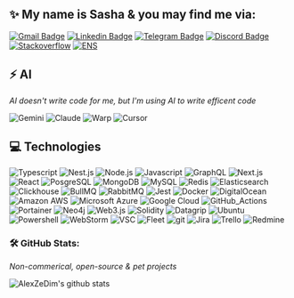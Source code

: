 <!--
**AlexZeDim/alexzedim** is a ✨ _special_ ✨ repository because its `README.md` (this file) appears on your GitHub profile.

Here are some ideas to get you started:

- 🔭 I’m currently working on ...
- 🌱 I’m currently learning ...
- 👯 I’m looking to collaborate on ...
- 🤔 I’m looking for help with ...
- 💬 Ask me about ...
- 📫 How to reach me: ...
- 😄 Pronouns: ...
- ⚡ Fun fact: ...
-->

## ✨ My name is Sasha & you may find me via:

[![Gmail Badge](https://img.shields.io/badge/-alexzedim@gmail.com-c14438?style=flat-square&logo=Gmail&logoColor=white&link=mailto:alexzedim@gmail.com)](mailto:alexzedim@gmail.com)
[![Linkedin Badge](https://img.shields.io/badge/-alexzedim-blue?style=flat-square&logo=Linkedin&logoColor=white&link=https://www.linkedin.com/in/alexzedim/)](https://www.linkedin.com/in/alexzedim/)
[![Telegram Badge](https://img.shields.io/badge/-sasha_spb_dev-blue?style=flat-square&logo=Telegram&logoColor=white&link=https://t.me/sasha_dev_spb/)](https://t.me/sasha_dev_spb/)
[![Discord Badge](https://img.shields.io/badge/-alexzedim-purple?style=flat-square&logo=Discord&logoColor=white&link=discord:alexzedim)](discord:alexzedim)
[![Stackoverflow](https://img.shields.io/badge/-alexzedim-orange?style=flat-square&logo=Stackoverflow&logoColor=white&link=https://stackoverflow.com/users/7475615/alexzedim)](https://stackoverflow.com/users/7475615/alexzedim)
[![ENS](https://img.shields.io/badge/-alexzedim-blue?style=flat-square&logo=ENS&logoColor=white&link=https://alexzedim.eth)](https://alexzedim.eth)

## ⚡ AI

*AI doesn't write code for me, but I'm using AI to write efficent code*

 ![Gemini](https://img.shields.io/badge/AI-Gemini-informational?style=flat-square-square&logo=gemini)
 ![Claude](https://img.shields.io/badge/AI-Claude-informational?style=flat-square-square&logo=claude)
 ![Warp](https://img.shields.io/badge/AI-Warp-informational?style=flat-square-square&logo=warp)
 ![Cursor](https://img.shields.io/badge/AI-Cursor-informational?style=flat-square-square&logo=cursor)

## 💻 Technologies

 ![Typescript](https://img.shields.io/badge/code-TypeScript-informational?style=flat-square-square&logo=typescript)
 ![Nest.js](https://img.shields.io/badge/code-Nestjs-informational?style=flat-square&logo=nestjs)
 ![Node.js](https://img.shields.io/badge/code-Node.js-informational?style=flat-square&logo=node.js)
 ![Javascript](https://img.shields.io/badge/code-JavaScript-informational?style=flat-square&logo=javascript)
 ![GraphQL](https://img.shields.io/badge/-GraphQL-E10098?style=flat-square&logo=graphql)
 ![Next.js](https://img.shields.io/badge/front-Next.js-informational?style=flat-square&logo=next.js)
 ![React](https://img.shields.io/badge/front-React-informational?style=flat-square&logo=react)
 ![PosgreSQL](https://img.shields.io/badge/DB-PosgreSQL-informational?style=flat-square&logo=posgresql)
 ![MongoDB](https://img.shields.io/badge/DB-MongoDB-informational?style=flat-square&logo=mongodb)
 ![MySQL](https://img.shields.io/badge/-MySQL-black?style=flat-square&logo=mysql)
 ![Redis](https://img.shields.io/badge/DB-Redis-informational?style=flat-square&logo=redis)
 ![Elasticsearch](https://img.shields.io/badge/DB-Elasticsearch-informational?style=flat-square&logo=elasticsearch)
 ![Clickhouse](https://img.shields.io/badge/DB-Clickhouse-informational?style=flat-square&logo=clickhouse)
 ![BullMQ](https://img.shields.io/badge/JQM-Bull-informational?style=flat-square&logo=bullmq)
 ![RabbitMQ](https://img.shields.io/badge/MB-RabbitMQ-informational?style=flat-square&logo=rabbitmq)
 ![Jest](https://img.shields.io/badge/Tests-Jest-informational?style=flat-square&logo=jest)
 ![Docker](https://img.shields.io/badge/-Docker-black?style=flat-square&logo=docker)
 ![DigitalOcean](https://img.shields.io/badge/-Digital%20Ocean-darkblue?style=flat-square&logo=digitalocean)
 ![Amazon AWS](https://img.shields.io/badge/Amazon%20AWS-232F3E?style=flat-square&logo=amazon-aws)
 ![Microsoft Azure](https://img.shields.io/badge/Microsoft%20Azure-232F7E?style=flat-square&logo=microsoft-azure)
 ![Google Cloud](https://img.shields.io/badge/Google%20Cloud-black?style=flat-square&logo=google-cloud)
 ![GitHub_Actions](https://img.shields.io/badge/CD-GitHub_Actions-informational?style=flat-square&logo=githubactions)
 ![Portainer](https://img.shields.io/badge/CD-Portainer-informational?style=flat-square&logo=portainer)
 ![Neo4j](https://img.shields.io/badge/DB-Neo4j-informational?style=flat-square&logo=neo4j)
 ![Web3.js](https://img.shields.io/badge/web3-Web_3-informational?style=flat-square&logo=web3dotjs)
 ![Solidity](https://img.shields.io/badge/web3-Solidity-informational?style=flat-square&logo=solidity)
 ![Datagrip](https://img.shields.io/badge/DBA-Datagrip-informational?style=flat-square&logo=datagrip)
 ![Ubuntu](https://img.shields.io/badge/OS-Ubuntu-informational?style=flat-square&logo=ubuntu)
 ![Powershell](https://img.shields.io/badge/shell-Powershell-informational?style=flat-square&logo=powershell)
 ![WebStorm](https://img.shields.io/badge/IDE-WebStorm-informational?style=flat-square&logo=webstorm)
 ![VSC](https://img.shields.io/badge/editor-VSC-informational?style=flat-square&logo=visual-studio-code)
 ![Fleet](https://img.shields.io/badge/IDE-Fleet-informational?style=flat-square&logo=fleet)
 ![git](https://img.shields.io/badge/VCS-git-informational?style=flat-square&logo=git)
 ![Jira](https://img.shields.io/badge/Tools-Jira-informational?style=flat-square&logo=jira)
 ![Trello](https://img.shields.io/badge/Tools-Trello-informational?style=flat-square&logo=trello)
 ![Redmine](https://img.shields.io/badge/Tools-Redmine-informational?style=flat-square&logo=redmine)

### 🛠️ GitHub Stats:

*Non-commerical, open-source & pet projects*

![AlexZeDim's github stats](https://github-readme-stats.vercel.app/api?username=alexzedim&count_private=true)
